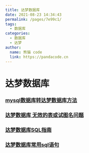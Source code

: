 ```yaml
---
title: 达梦数据库
date: 2021-08-23 14:34:43
permalink: /pages/7e99c1/
tags: 
  - 数据库
categories: 
  - 数据库
  - 达梦
author: 
  name: 熊猫 code
  link: https://pandacode.cn
---
```

# 达梦数据库



### [mysql数据库转达梦数据库方法](https://blog.csdn.net/boywcx/article/details/82657338)

### [达梦数据库 无效的表或试图名问题](https://blog.csdn.net/okhymok/article/details/103682829)

### [达梦数据库SQL指南](https://cread.jd.com/read/startRead.action?bookId=30352642&readType=1)

### [达梦数据库常用sql语句](https://blog.csdn.net/qq_42000661/article/details/108887134)
